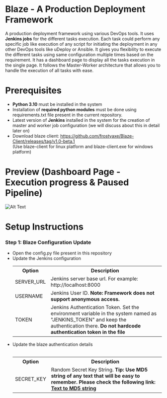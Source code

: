 # Blaze - A Production Deployment Framework

A production deployment framework using various DevOps tools. It uses **Jenkins jobs** for the different tasks execution. Each task could perform any specific job like execution of any script for initiating the deployment in any other DevOps tools like uDeploy or Ansible. It gives you flexibility to execute the different tasks using same configuration multiple times based on the requirement. It has a dashboard page to display all the tasks execution in the single page. It follows the Master-Worker architecture that allows you to handle the execution of all tasks with ease.


# Prerequisites

- **Python 3.10** must be installed in the system
- Installation of **required python modules** must be done using requirements.txt file present in the current repository.
- Latest version of **Jenkins** installed in the system for the creation of master and worker job configuration (we will discuss about this in detail later on)
- Download blaze client: https://github.com/frostyaxe/Blaze-Client/releases/tag/v1.0-beta.1</br>
  (Use blaze-client for linux platform and blaze-client.exe for windows platform)

# Preview (Dashboard Page - Execution progress & Paused Pipeline)

![Alt Text](https://github.com/frostyaxe/Blaze-Tracker/blob/master/static/img/blaze-preview.gif)

# Setup Instructions

### Step 1: Blaze Configuration Update
- Open the config.py file present in this repository
- Update the Jenkins configuration
  <table>
    <tr>
      <th>Option</th>
      <th>Description</th>
    </tr>
    <tr>
      <td>SERVER_URL</td>
      <td>Jenkins server base url. For example: http://localhost:8000</td>
    </tr>
    <tr>
      <td>USERNAME</td>
      <td>Jenkins User ID. <strong>Note: Framework does not support anonymous access.</strong></td>
    </tr>
    <tr>
      <td>TOKEN</td>
      <td>Jenkins Authentication Token. Set the environment variable in the system named as "JENKINS_TOKEN" and keep the authentication there. <b>Do not hardcode authentication token in the file</b></td>
    </tr>
  <table>
- Update the blaze authentication details
  <table>
    <tr>
      <th>Option</th>
      <th>Description</th>
    </tr>
    <tr>
      <td>SECRET_KEY</td>
      <td>Random Secret Key String. <strong>Tip: Use MD5 string of any text that will be easy to remember. Please check the following link: <a href="https://www.md5hashgenerator.com"> Text to MD5 string</a></strong></td>    
    </tr>
  </table>
